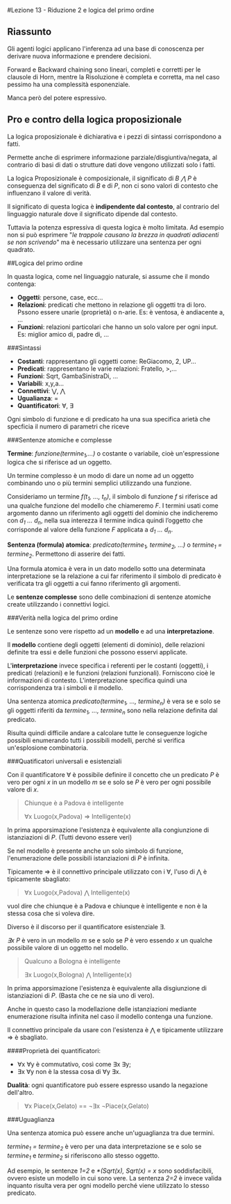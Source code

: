 #Lezione 13 - Riduzione 2 e logica del primo ordine

## Riassunto

Gli agenti logici applicano l'inferenza ad una base di conoscenza per derivare nuova informazione e prendere decisioni.

Forward e Backward chaining sono lineari, completi e corretti per le clausole di Horn, mentre la Risoluzione è completa e corretta, ma nel caso pessimo ha una complessità esponenziale.

Manca però del potere espressivo.

## Pro e contro della logica proposizionale

La logica proposizionale è dichiarativa e i pezzi di sintassi corrispondono a fatti.

Permette anche di esprimere informazione parziale/disgiuntiva/negata, al contrario di basi di dati o strutture dati dove vengono utilizzati solo i fatti.

La logica Proposizionale è composizionale, il significato di *B ⋀ P* è conseguenza del significato di *B* e di *P*, non ci sono valori di contesto che influenzano il valore di verità.

Il significato di questa logica è **indipendente dal contesto**, al contrario del linguaggio naturale dove il significato dipende dal contesto.

Tuttavia la potenza espressiva di questa logica è molto limitata.
Ad esempio non si può esprimere "*le trappole causano la brezza in quadrati adiacenti se non scrivendo*" ma è necessario utilizzare una sentenza per ogni quadrato.

##Logica del primo ordine

In quasta logica, come nel linguaggio naturale, si assume che il mondo contenga:

- **Oggetti**: persone, case, ecc...
- **Relazioni**: predicati che mettono in relazione gli oggetti tra di loro. Pssono essere unarie (proprietà) o n-arie. Es: è ventosa, è andiacente a, ...
- **Funzioni**: relazioni particolari che hanno un solo valore per ogni input. Es: miglior amico di, padre di, ...

###Sintassi

- **Costanti**: rappresentano gli oggetti come: ReGiacomo, 2, UP...
- **Predicati**: rappresentano le varie relazioni: Fratello, >,...
- **Funzioni**: Sqrt, GambaSinistraDi, ...
- **Variabili**: x,y,a...
- **Connettivi**: ⋁, ⋀
- **Ugualianza**: =
- **Quantificatori**: ∀, ∃

Ogni simbolo di funzione e di predicato ha una sua specifica arietà che specficia il numero di parametri che riceve

###Sentenze atomiche e complesse

**Termine**: *funzione(termine<sub>1</sub>,...)* o costante o variabile, cioè un'espressione logica che si riferisce ad un oggetto.

Un termine complesso è un modo di dare un nome ad un oggetto combinando uno o più termini semplici utilizzando una funzione.

Consideriamo un termine *f(t<sub>1</sub>, ..., t<sub>n</sub>)*, il simbolo di funzione *f* si riferisce ad una qualche funzione del modello che chiameremo *F*. I termini usati come argomento danno un riferimento agli oggetti del dominio che indicheremo con *d<sub>1</sub> ... d<sub>n</sub>*, nella sua interezza il termine indica quindi l’oggetto che corrisponde al valore della funzione *F* applicata a *d<sub>1</sub> ... d<sub>n</sub>*.

**Sentenza (formula) atomica**: *predicato(termine<sub>1</sub>, termine<sub>2</sub>, ...)* o *termine<sub>1</sub> = termine<sub>2</sub>*. Permettono di asserire dei fatti.

Una formula atomica è vera in un dato modello sotto una determinata interpretazione se la relazione a cui far riferimento il simbolo di predicato è verificata tra gli oggetti a cui fanno riferimento gli argomenti.

Le **sentenze complesse** sono delle combinazioni di sentenze atomiche create utilizzando i connettivi logici.

###Verità nella logica del primo ordine

Le sentenze sono vere rispetto ad un **modello** e ad una **interpretazione**.

Il **modello** contiene degli oggetti (elementi di dominio), delle relazioni definite tra essi e delle funzioni che possono esservi applicate.

L'**interpretazione** invece specifica i referenti per le costanti (oggetti), i predicati (relazioni) e le funzioni (relazioni funzionali). Forniscono cioè le informazioni di contesto. L'interpretazione specifica quindi una corrispondenza tra i simboli e il modello.

Una sentenza atomica *predicato(termine<sub>1</sub>, ..., termine<sub>n</sub>)* è vera se e solo se gli oggetti riferiti da *termine<sub>1</sub>, ..., termine<sub>n</sub>* sono nella relazione definita dal predicato. 

Risulta quindi difficile andare a calcolare tutte le conseguenze logiche possibili enumerando tutti i possibili modelli, perché si verifica un'esplosione combinatoria.

###Quatificatori universali e esistenziali

Con il quantificatore ∀ è possibile definire il concetto che un predicato *P* è vero per ogni *x* in un modello *m* se e solo se *P* è vero per ogni possibile valore di *x*.

> Chiunque è a Padova è intelligente
> 
> ∀x Luogo(x,Padova) => Intelligente(x)

In prima apporsimazione l'esistenza è equivalente alla congiunzione di istanziazioni di *P*. (Tutti devono essere veri)

Se nel modello è presente anche un solo simbolo di funzione, l'enumerazione delle possibili istanziazioni di *P* è infinita.

Tipicamente => è il connettivo principale utilizzato con i ∀, l'uso di ⋀ è tipicamente sbagliato:

> ∀x Luogo(x,Padova) ⋀ Intelligente(x)

vuol dire che chiunque è a Padova e chiunque è intelligente e non è la stessa cosa che si voleva dire.

Diverso è il discorso per il quantificatore esistenziale ∃.

*∃x P* è vero in un modello *m* se e solo se *P* è vero essendo *x* un qualche possibile valore di un oggetto nel modello.

> Qualcuno a Bologna è intelligente
>
> ∃x Luogo(x,Bologna) ⋀ Intelligente(x)

In prima apporsimazione l'esistenza è equivalente alla disgiunzione di istanziazioni di *P*. (Basta che ce ne sia uno di vero).

Anche in questo caso la modellazione delle istanziazioni mediante enumerazione risulta infinita nel caso il modello contenga una funzione.

Il connettivo principale da usare con l'esistenza è ⋀ e tipicamente utilizzare => è sbagliato.

####Proprietà dei quantificatori:

- ∀x ∀y è commutativo, così come ∃x ∃y;
- ∃x ∀y non è la stessa cosa di ∀y ∃x.

**Dualità**: ogni quantificatore può essere espresso usando la negazione dell'altro.

> ∀x Piace(x,Gelato) == ¬∃x ¬Piace(x,Gelato)

###Uguaglianza

Una sentenza atomica può essere anche un'uguaglianza tra due termini.

*termine<sub>1</sub> = termine<sub>2</sub>* è vero per una data interpretazione se e solo se *termine<sub>1</sub>* e *termine<sub>2</sub>* si riferiscono allo stesso oggetto.

Ad esempio, le sentenze *1=2* e _*(Sqrt(x), Sqrt(x) = x_ sono soddisfacibili, ovvero esiste un modello in cui sono vere. La sentenza *2=2* è invece valida inquanto risulta vera per ogni modello perché viene utilizzato lo stesso predicato.